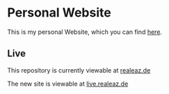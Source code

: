 # Personal Website

This is my personal Website, which you can find [here](https://realeaz.de/).

## Live
This repository is currently viewable at [realeaz.de](https://realeaz.de)

The new site is viewable at [live.realeaz.de](https://live.realeaz.de)
